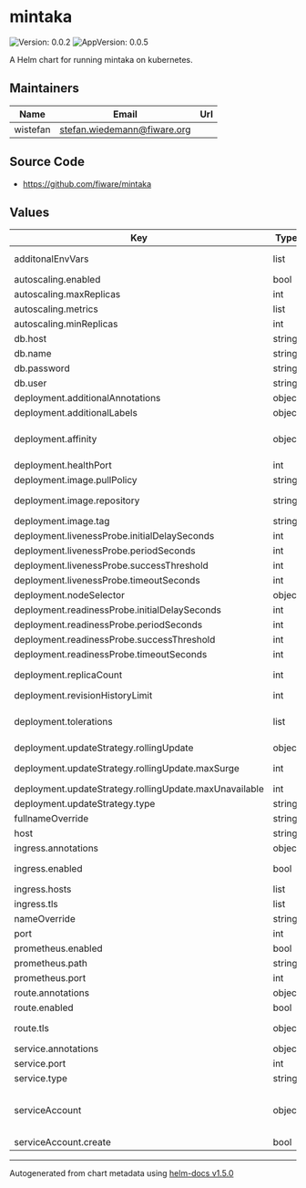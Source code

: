 # mintaka

![Version: 0.0.2](https://img.shields.io/badge/Version-0.0.2-informational?style=flat-square) ![AppVersion: 0.0.5](https://img.shields.io/badge/AppVersion-0.0.5-informational?style=flat-square)

A Helm chart for running mintaka on kubernetes.

## Maintainers

| Name | Email | Url |
| ---- | ------ | --- |
| wistefan | stefan.wiedemann@fiware.org |  |

## Source Code

* <https://github.com/fiware/mintaka>

## Values

| Key | Type | Default | Description |
|-----|------|---------|-------------|
| additonalEnvVars | list | `[]` | a list of additional env vars to be set, check the mintaka docu for all available options |
| autoscaling.enabled | bool | `false` | should autoscaling be enabled for mintaka |
| autoscaling.maxReplicas | int | `10` | maximum number of running pods |
| autoscaling.metrics | list | `[]` | metrics to react on |
| autoscaling.minReplicas | int | `1` | minimum number of running pods |
| db.host | string | `"timescaledb-postgresql"` | host of the database to be used |
| db.name | string | `"mintaka"` | name of the db to be used |
| db.password | string | `"pass"` | password for connecting the database |
| db.user | string | `"postgres"` | user for connecting the database |
| deployment.additionalAnnotations | object | `{}` | additional annotations for the deployment, if required |
| deployment.additionalLabels | object | `{}` | additional labels for the deployment, if required |
| deployment.affinity | object | `{}` | affinity template ref: https://kubernetes.io/docs/concepts/configuration/assign-pod-node/#affinity-and-anti-affinity |
| deployment.healthPort | int | `9090` | port to request health information at |
| deployment.image.pullPolicy | string | `"IfNotPresent"` | specification of the image pull policy |
| deployment.image.repository | string | `"fiware/mintaka"` | mintaka image name ref: https://hub.docker.com/r/fiware/mintaka |
| deployment.image.tag | string | `"latest"` | tag of the image to be used |
| deployment.livenessProbe.initialDelaySeconds | int | `30` |  |
| deployment.livenessProbe.periodSeconds | int | `10` |  |
| deployment.livenessProbe.successThreshold | int | `1` |  |
| deployment.livenessProbe.timeoutSeconds | int | `30` |  |
| deployment.nodeSelector | object | `{}` |  |
| deployment.readinessProbe.initialDelaySeconds | int | `31` |  |
| deployment.readinessProbe.periodSeconds | int | `10` |  |
| deployment.readinessProbe.successThreshold | int | `1` |  |
| deployment.readinessProbe.timeoutSeconds | int | `30` |  |
| deployment.replicaCount | int | `1` | initial number of target replications, can be different if autoscaling is enabled |
| deployment.revisionHistoryLimit | int | `3` | number of old replicas to be retained |
| deployment.tolerations | list | `[]` | tolerations template ref: ref: https://kubernetes.io/docs/concepts/configuration/taint-and-toleration/ |
| deployment.updateStrategy.rollingUpdate | object | `{"maxSurge":1,"maxUnavailable":0}` | new pods will be added gradually |
| deployment.updateStrategy.rollingUpdate.maxSurge | int | `1` | number of pods that can be created above the desired amount while updating |
| deployment.updateStrategy.rollingUpdate.maxUnavailable | int | `0` | number of pods that can be unavailable while updating |
| deployment.updateStrategy.type | string | `"RollingUpdate"` | type of the update |
| fullnameOverride | string | `""` | option to override the fullname config in the _helpers.tpl |
| host | string | `"http://localhost"` | host where mintaka is available at |
| ingress.annotations | object | `{}` | annotations to be added to the ingress |
| ingress.enabled | bool | `false` | should there be an ingress to connect mintaka with the public internet |
| ingress.hosts | list | `[]` |  |
| ingress.tls | list | `[]` |  |
| nameOverride | string | `""` | option to override the name config in the _helpers.tpl |
| port | int | `8080` | port that the mintaka container uses |
| prometheus.enabled | bool | `true` | should prometheus scrape be enabled |
| prometheus.path | string | `"/prometheus"` | path for prometheus scrape |
| prometheus.port | int | `9090` | port prometheus scrape is available at |
| route.annotations | object | `{}` | annotations to be added to the route |
| route.enabled | bool | `false` |  |
| route.tls | object | `{}` | host to be used host: localhost -- tls configuration for the route |
| service.annotations | object | `{}` | addtional annotations, if required |
| service.port | int | `8080` | port to be used by the service |
| service.type | string | `"ClusterIP"` | service type |
| serviceAccount | object | `{"create":false}` | if a mintaka specific service account should be used, it can be configured here ref: https://kubernetes.io/docs/tasks/configure-pod-container/configure-service-account/ |
| serviceAccount.create | bool | `false` | specifies if the account should be created |

----------------------------------------------
Autogenerated from chart metadata using [helm-docs v1.5.0](https://github.com/norwoodj/helm-docs/releases/v1.5.0)
